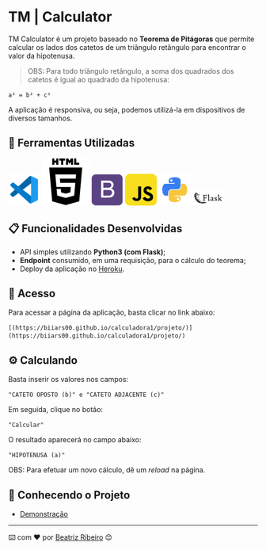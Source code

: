 # TM | Calculator

TM Calculator é um projeto baseado no **Teorema de Pitágoras** que permite calcular os lados dos catetos de um triângulo retângulo para encontrar o valor da hipotenusa. 

>OBS: Para todo triângulo retângulo, a soma dos quadrados dos catetos é igual ao quadrado da hipotenusa:

```
a² = b² + c²
```
A aplicação é responsiva, ou seja, podemos utilizá-la em dispositivos de diversos tamanhos.

## 🚀 Ferramentas Utilizadas

<img src="./src/file_type_vscode_icon_130084.png"> <img src="./src/social_html5_html_71.png"> <img src="./src/bootstrap_plain_logo_icon_146619.png"> <img src="./src/javascript_icon_130900.png"> <img src="./src/python_18894.png"> <img src="./src/pocoo_flask_logo_icon_168045.png">


## 📋 Funcionalidades Desenvolvidas

+ API simples utilizando **Python3 (com Flask)**;
+ **Endpoint** consumido, em uma requisição, para o cálculo do teorema;
+ Deploy da aplicação no [Heroku](https://devcenter.heroku.com/).


## 🔧 Acesso

Para acessar a página da aplicação, basta clicar no link abaixo:


```
[(https://biiars00.github.io/calculadora1/projeto/)](https://biiars00.github.io/calculadora1/projeto/)
```

## ⚙️ Calculando

Basta inserir os valores nos campos: 

```
"CATETO OPOSTO (b)" e "CATETO ADJACENTE (c)"
```

Em seguida, clique no botão:

```
"Calcular"
```

O resultado aparecerá no campo abaixo:

```
"HIPOTENUSA (a)"
```

OBS: Para efetuar um novo cálculo, dê um *reload* na página.

## 🚀 Conhecendo o Projeto

+ [Demonstração](https://www.awesomescreenshot.com/video/14215978?key=c6b9c8f3c42dc751a44503d9e39128c4)


---
⌨️ com ❤️ por [Beatriz Ribeiro](https://github.com/Biiars00) 😊
